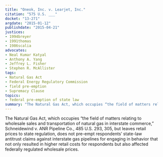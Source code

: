 ```yaml
---
title: "Oneok, Inc. v. Learjet, Inc."
citation: "575 U.S. ___"
docket: "13-271"
argdate: "2015-01-12"
publishdate: "2015-04-21"
justices:
- 1994breyer
- 1991thomas
- 1986scalia
advocates:
- Neal Kumar Katyal
- Anthony A. Yang
- Jeffrey L. Fisher
- Stephen R. McAllister
tags:
- Natural Gas Act
- Federal Energy Regulatory Commission
- field pre-emption
- Supremacy Clause
topics:
- federal pre-emption of state law
summary: "The Natural Gas Act, which occupies “the field of matters relating to wholesale sales and transportation of natural gas in interstate commerce,” Schneidewind v. ANR Pipeline Co., 485 U.S. 293, 305, but leaves retail prices to state regulation, does not pre-empt respondents’ state-law antitrust claims against interstate gas pipelines for engaging in behavior that not only resulted in higher retail costs for respondents but also affected federally regulated wholesale prices."
---
```

The Natural Gas Act, which occupies “the field of matters relating to wholesale sales and transportation of natural gas in interstate commerce,” Schneidewind v. ANR Pipeline Co., 485 U.S. 293, 305, but leaves retail prices to state regulation, does not pre-empt respondents’ state-law antitrust claims against interstate gas pipelines for engaging in behavior that not only resulted in higher retail costs for respondents but also affected federally regulated wholesale prices.

